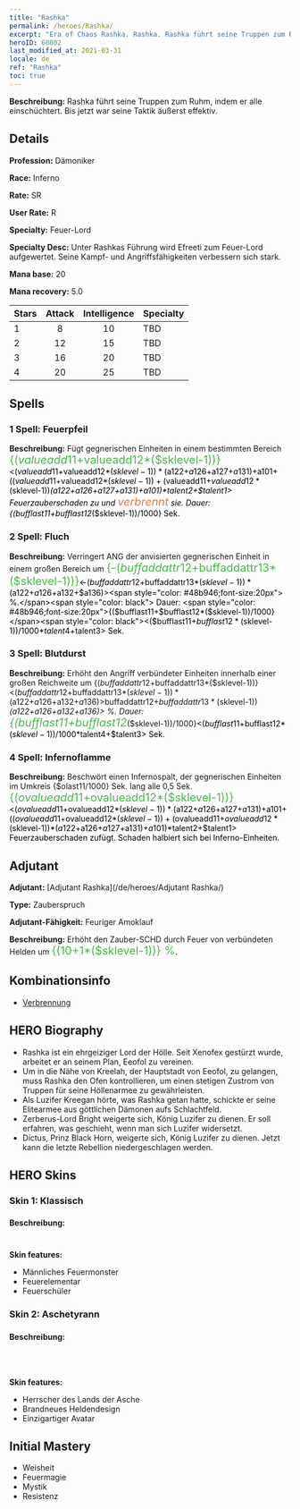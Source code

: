 ```yaml
---
title: "Rashka"
permalink: /heroes/Rashka/
excerpt: "Era of Chaos Rashka. Rashka. Rashka führt seine Truppen zum Ruhm, indem er alle einschüchtert. Bis jetzt war seine Taktik äußerst effektiv."
heroID: 60802
last_modified_at: 2021-03-31
locale: de
ref: "Rashka"
toc: true
---
```

 **Beschreibung:** Rashka führt seine Truppen zum Ruhm, indem er alle einschüchtert. Bis jetzt war seine Taktik äußerst effektiv.
## Details
 **Profession:** Dämoniker

 **Race:** Inferno

 **Rate:** SR

 **User Rate:** R

 **Specialty:** Feuer-Lord

 **Specialty Desc:** Unter Rashkas Führung wird Efreeti zum Feuer-Lord aufgewertet. Seine Kampf- und Angriffsfähigkeiten verbessern sich stark.

 **Mana base:** 20

 **Mana recovery:** 5.0


  | Stars   |     Attack     |  Intelligence  |      Specialty     |
  |---------|:---------------:|:---------------:|--------------------|
  |    1    | 8 | 10 | TBD |
  |    2    | 12 | 15 | TBD |
  |    3    | 16 | 20 | TBD |
  |    4    | 20 | 25 | TBD |

## Spells
### 1 Spell: Feuerpfeil
 **Beschreibung:** Fügt gegnerischen Einheiten in einem bestimmten Bereich <span style="color: #48b946;font-size:20px">{($valueadd11+$valueadd12*($sklevel-1))}</span><span style="color: black"><($valueadd11+$valueadd12*($sklevel-1))*($a122+$a126+$a127+$a131)+$a101+(($valueadd11+$valueadd12*($sklevel-1))+($valueadd11+$valueadd12*($sklevel-1))*($a122+$a126+$a127+$a131)+$a101)*$talent2+$talent1> Feuerzauberschaden zu und <span style="color: #e07c44;font-size:20px">verbrennt</span><span style="color: black"> sie. Dauer: {($bufflast11+$bufflast12*($sklevel-1))/1000} Sek.

### 2 Spell: Fluch
 **Beschreibung:** Verringert ANG der anvisierten gegnerischen Einheit in einem großen Bereich um <span style="color: #48b946;font-size:20px">{-($buffaddattr12+$buffaddattr13*($sklevel-1))}</span><span style="color: black"><-($buffaddattr12+$buffaddattr13*($sklevel-1))*($a122+$a126+$a132+$a136)><span style="color: #48b946;font-size:20px"> %.</span><span style="color: black"> Dauer: <span style="color: #48b946;font-size:20px">{($bufflast11+$bufflast12*($sklevel-1))/1000}</span><span style="color: black"><($bufflast11+$bufflast12*($sklevel-1))/1000*$talent4+$talent3> Sek.

### 3 Spell: Blutdurst
 **Beschreibung:** Erhöht den Angriff verbündeter Einheiten innerhalb einer großen Reichweite um {($buffaddattr12+$buffaddattr13*($sklevel-1))}<($buffaddattr12+$buffaddattr13*($sklevel-1))*($a122+$a126+$a132+$a136)> % und den Lebensentzug um {($buffaddattr22+$buffaddattr23*($sklevel-1))}<($buffaddattr12+$buffaddattr13*($sklevel-1))*($a122+$a126+$a132+$a136)> %. Dauer: <span style="color: #48b946;font-size:20px">{($bufflast11+$bufflast12*($sklevel-1))/1000}</span><span style="color: black"><($bufflast11+$bufflast12*($sklevel-1))/1000*$talent4+$talent3> Sek.

### 4 Spell: Infernoflamme
 **Beschreibung:** Beschwört einen Infernospalt, der gegnerischen Einheiten im Umkreis {$olast11/1000} Sek. lang alle 0,5 Sek. <span style="color: #48b946;font-size:20px">{($ovalueadd11+$ovalueadd12*($sklevel-1))}</span><span style="color: black"><($ovalueadd11+$ovalueadd12*($sklevel-1))*($a122+$a126+$a127+$a131)+$a101+(($ovalueadd11+$ovalueadd12*($sklevel-1))+($ovalueadd11+$ovalueadd12*($sklevel-1))*($a122+$a126+$a127+$a131)+$a101)*$talent2+$talent1> Feuerzauberschaden zufügt. Schaden halbiert sich bei Inferno-Einheiten.


## Adjutant

 **Adjutant:**  [Adjutant Rashka](/de/heroes/Adjutant Rashka/) 

 **Type:**  Zauberspruch 

 **Adjutant-Fähigkeit:**  Feuriger Amoklauf 

 **Beschreibung:** Erhöht den Zauber-SCHD durch Feuer von verbündeten Helden um <span style="color: #48b946;font-size:20px">{(10+1*($sklevel-1))} %</span><span style="color: black">.

## Kombinationsinfo

* [Verbrennung](/de/combination/Verbrennung/) 

## HERO Biography
   - Rashka ist ein ehrgeiziger Lord der Hölle. Seit Xenofex gestürzt wurde, arbeitet er an seinem Plan, Eeofol zu vereinen.
   - Um in die Nähe von Kreelah, der Hauptstadt von Eeofol, zu gelangen, muss Rashka den Ofen kontrollieren, um einen stetigen Zustrom von Truppen für seine Höllenarmee zu gewährleisten.
   - Als Luzifer Kreegan hörte, was Rashka getan hatte, schickte er seine Elitearmee aus göttlichen Dämonen aufs Schlachtfeld.
   - Zerberus-Lord Bright weigerte sich, König Luzifer zu dienen. Er soll erfahren, was geschieht, wenn man sich Luzifer widersetzt.
   - Dictus, Prinz Black Horn, weigerte sich, König Luzifer zu dienen. Jetzt kann die letzte Rebellion niedergeschlagen werden.

## HERO Skins
### Skin 1: **Klassisch**

 **Beschreibung:** <span style="color: #ffffff;font-size:20px">Diese Flammen haben mir den Weg zum Sieg geebnet.</span>

 **Skin features:** 

   - Männliches Feuermonster
   - Feuerelementar
   - Feuerschüler

### Skin 2: **Aschetyrann**

 **Beschreibung:** <span style="color: #ffffff;font-size:20px">Rashka herrschte mit eiserner Faust über das Land der Asche, der neue Name Erathias nach seinem Untergang.</span>

 **Skin features:** 

   - Herrscher des Lands der Asche
   - Brandneues Heldendesign
   - Einzigartiger Avatar


## Initial Mastery
   - Weisheit
   - Feuermagie
   - Mystik
   - Resistenz
